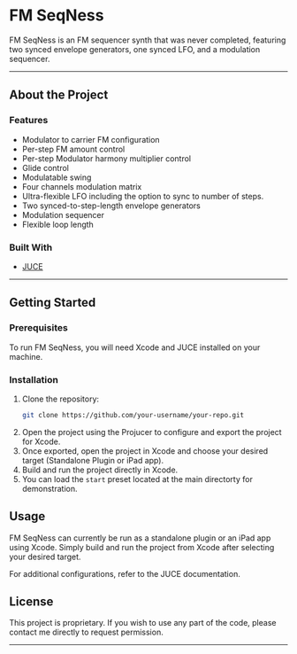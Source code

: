 # FM SeqNess

FM SeqNess is an FM sequencer synth that was never completed, featuring two synced envelope generators, one synced LFO, and a modulation sequencer.

---

## About the Project

### Features

- Modulator to carrier FM configuration
- Per-step FM amount control
- Per-step Modulator harmony multiplier control
- Glide control
- Modulatable swing
- Four channels modulation matrix
- Ultra-flexible LFO including the option to sync to number of steps.
- Two synced-to-step-length envelope generators
- Modulation sequencer
- Flexible loop length

### Built With

- [JUCE](https://juce.com)

---

## Getting Started

### Prerequisites

To run FM SeqNess, you will need Xcode and JUCE installed on your machine.

### Installation

1. Clone the repository:
   ```bash
   git clone https://github.com/your-username/your-repo.git
   ```
2. Open the project using the Projucer to configure and export the project for Xcode.
3. Once exported, open the project in Xcode and choose your desired target (Standalone Plugin or iPad app).
4. Build and run the project directly in Xcode.
5. You can load the ```start``` preset located at the main directorty for demonstration.

## Usage

FM SeqNess can currently be run as a standalone plugin or an iPad app using Xcode. Simply build and run the project from Xcode after selecting your desired target.

For additional configurations, refer to the JUCE documentation.

## License

This project is proprietary. If you wish to use any part of the code, please contact me directly to request permission.

---

